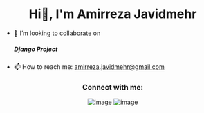  <h1 align="center"'>Hi👋, I'm Amirreza Javidmehr</h1>
<ul>
  <li>
👯 I’m looking to collaborate on <h5 display = "inline">Django Project</h5>
  </li>
  <li>
 📫 How to reach me: <a href='mailto:amirreza.javidmehr@gmail.com'>amirreza.javidmehr@gmail.com</a>
  </li>
</ul>

<h3 align="center">Connect with me:</h3>
<div align="center">

[![image](https://img.shields.io/badge/LinkedIn-0077B5?style=for-the-badge&logo=linkedin&logoColor=white)](/)
[![image](https://img.shields.io/badge/Instagram-E4405F?style=for-the-badge&logo=instagram&logoColor=white)](https://www.instagram.com/amir.javidmehr/)
</div>
